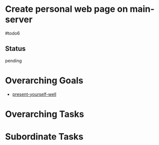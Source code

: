 # Create personal web page on main-server

#todo6

## Status
pending

# Overarching Goals
- [present-yourself-well](../planning/goals/present-yourself-well.md)

# Overarching Tasks

# Subordinate Tasks
